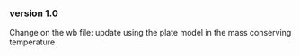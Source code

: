### version 1.0
Change on the wb file: update using the plate model in the mass conserving temperature